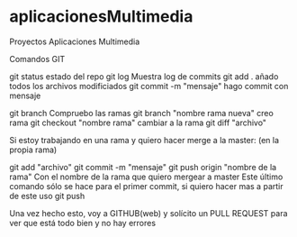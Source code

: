 # aplicacionesMultimedia
Proyectos Aplicaciones Multimedia

Comandos GIT

git status  estado del repo
git log   Muestra log de commits
git add .   añado todos los archivos modificiados
git commit -m "mensaje"     hago commit con 										mensaje

git branch		Compruebo las ramas
git branch "nombre rama nueva"   creo rama
git checkout "nombre rama"  cambiar a la rama
git diff "archivo"  

Si estoy trabajando en una rama y quiero hacer merge a la master:
(en la propia rama)

git add "archivo"
git commit -m "mensaje"
git push origin "nombre de la rama"  Con el nombre de la 											rama que quiero 													mergear a master
Este último comando sólo se hace para el primer commit, si quiero hacer mas a partir de este uso git push

Una vez hecho esto, voy a GITHUB(web) y solícito un PULL REQUEST para ver que está todo bien y no hay errores
